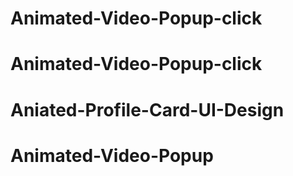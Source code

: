 # Animated-Video-Popup-click
# Animated-Video-Popup-click
# Aniated-Profile-Card-UI-Design
# Animated-Video-Popup
